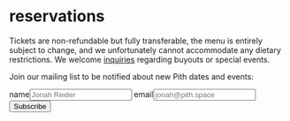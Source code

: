 # reservations
Tickets are non-refundable but fully transferable, the menu is entirely subject to change, and we unfortunately cannot accommodate any dietary restrictions. We welcome [inquiries](mailto:inquiries@pith.space) regarding buyouts or special events.

<tito-widget event="pith/supper-club"></tito-widget>
Join our mailing list to be notified about new Pith dates and events:
<form action="https://app.moosend.com/subscribe/9eaa3fab-31d9-4be1-9e41-daccac6ccf29" method="post" id="ms-sub-form" target="_blank">
<label for="name">name</label><input type="text" placeholder="Jonah Reider" name="ms-name" id="name" required />
<label for="email">email</label><input type="text" placeholder="jonah@pith.space" name="ms-email" id="email" />
<input type="submit" value="Subscribe" />
</form>

&nbsp;

